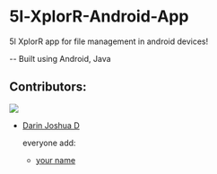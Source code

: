 # 5l-XplorR-Android-App

5l XplorR app for file management in android devices!

-- Built using Android, Java

## Contributors:

<img src="https://img.shields.io/badge/Contributors-2-brightgreen">

<ul><li><a href="https://github.com/DarinJoshua-dev">Darin Joshua D</a>

everyone add: <ul><li><a href="your github link">your name</a>

